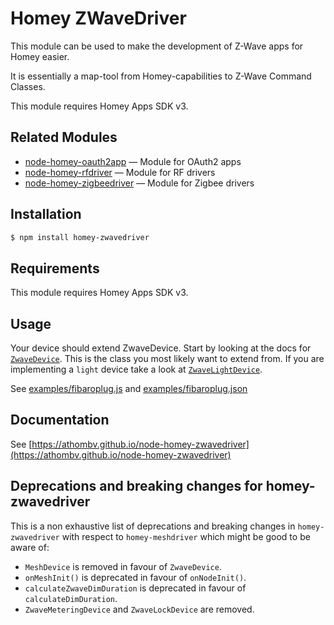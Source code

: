 # Homey ZWaveDriver

This module can be used to make the development of Z-Wave apps for Homey easier.

It is essentially a map-tool from Homey-capabilities to Z-Wave Command Classes.

This module requires Homey Apps SDK v3.

## Related Modules

* [node-homey-oauth2app](https://github.com/athombv/node-homey-oauth2app) — Module for OAuth2 apps
* [node-homey-rfdriver](https://github.com/athombv/node-homey-rfdriver) — Module for RF drivers
* [node-homey-zigbeedriver](https://github.com/athombv/node-homey-zigbeedriver) — Module for Zigbee drivers

## Installation

```bash
$ npm install homey-zwavedriver
```

## Requirements

This module requires Homey Apps SDK v3.

## Usage

Your device should extend ZwaveDevice. Start by looking at the docs for [`ZwaveDevice`](https://athombv.github.io/node-homey-zwavedriver/ZwaveDevice.html). This is the class you most likely want to extend from. If you are implementing a `light` device take a look at
 [`ZwaveLightDevice`](https://athombv.github.io/node-homey-zwavedriver/ZwaveLightDevice.html).

See [examples/fibaroplug.js](https://github.com/athombv/node-homey-zwavedriver/blob/master/examples/fibaroplug.js) and [examples/fibaroplug.json](https://github.com/athombv/node-homey-zwavedriver/blob/master/examples/fibaroplug.json)

## Documentation
See [https://athombv.github.io/node-homey-zwavedriver](https://athombv.github.io/node-homey-zwavedriver)

## Deprecations and breaking changes for homey-zwavedriver

This is a non exhaustive list of deprecations and breaking changes in `homey-zwavedriver` with respect to `homey-meshdriver` which might be good to be aware of:

- `MeshDevice` is removed in favour of `ZwaveDevice`.
- `onMeshInit()` is deprecated in favour of `onNodeInit()`.
- `calculateZwaveDimDuration` is deprecated in favour of `calculateDimDuration`.
- `ZwaveMeteringDevice` and `ZwaveLockDevice` are removed.
